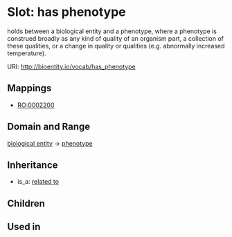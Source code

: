 # Slot: has phenotype


holds between a biological entity and a phenotype, where a phenotype is construed broadly as any kind of quality of an organism part, a collection of these qualities, or a change in quality or qualities (e.g. abnormally increased temperature).

URI: http://bioentity.io/vocab/has_phenotype
## Mappings

 * [RO:0002200](http://purl.obolibrary.org/obo/RO_0002200)
## Domain and Range

[biological entity](BiologicalEntity.md) -> [phenotype](Phenotype.md)
## Inheritance

 *  is_a: [related to](related_to.md)
## Children

## Used in

